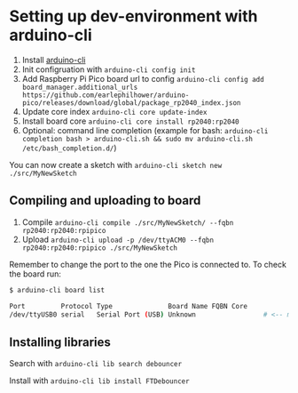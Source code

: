 # Setting up dev-environment with arduino-cli

1. Install [arduino-cli](https://arduino.github.io/arduino-cli/0.35/installation/)
2. Init configruation with `arduino-cli config init`
3. Add Raspberry Pi Pico board url to config `arduino-cli config add board_manager.additional_urls https://github.com/earlephilhower/arduino-pico/releases/download/global/package_rp2040_index.json`
4. Update core index `arduino-cli core update-index`
5. Install board core `arduino-cli core install rp2040:rp2040`
6. Optional: command line completion (example for bash: `arduino-cli completion bash > arduino-cli.sh && sudo mv arduino-cli.sh /etc/bash_completion.d/`)

You can now create a sketch with `arduino-cli sketch new ./src/MyNewSketch`

## Compiling and uploading to board

1. Compile `arduino-cli compile ./src/MyNewSketch/ --fqbn rp2040:rp2040:rpipico`
2. Upload `arduino-cli upload -p /dev/ttyACM0 --fqbn rp2040:rp2040:rpipico ./src/MyNewSketch`

Remember to change the port to the one the Pico is connected to. To check the board run:

```bash
$ arduino-cli board list

Port         Protocol Type              Board Name FQBN Core
/dev/ttyUSB0 serial   Serial Port (USB) Unknown                 # <-- my ESP32 board

```

## Installing libraries

Search with `arduino-cli lib search debouncer`

Install with `arduino-cli lib install FTDebouncer`
